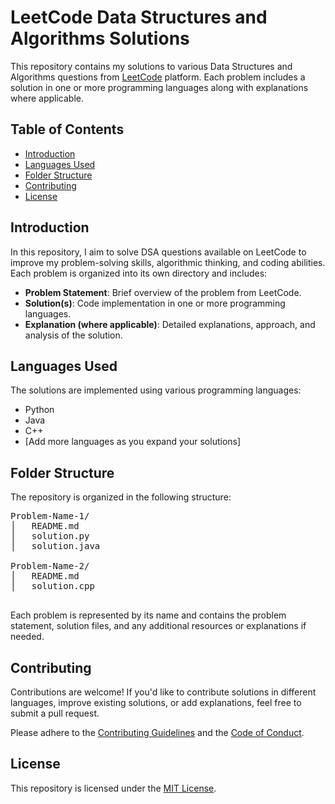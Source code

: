 <body>

<h1>LeetCode Data Structures and Algorithms Solutions</h1>

<p>This repository contains my solutions to various Data Structures and Algorithms questions from <a href="https://leetcode.com/">LeetCode</a> platform. Each problem includes a solution in one or more programming languages along with explanations where applicable.</p>

<h2>Table of Contents</h2>

<ul>
  <li><a href="#introduction">Introduction</a></li>
  <li><a href="#languages-used">Languages Used</a></li>
  <li><a href="#folder-structure">Folder Structure</a></li>
  <li><a href="#contributing">Contributing</a></li>
  <li><a href="#license">License</a></li>
</ul>

<h2 id="introduction">Introduction</h2>

<p>In this repository, I aim to solve DSA questions available on LeetCode to improve my problem-solving skills, algorithmic thinking, and coding abilities. Each problem is organized into its own directory and includes:</p>

<ul>
  <li><strong>Problem Statement</strong>: Brief overview of the problem from LeetCode.</li>
  <li><strong>Solution(s)</strong>: Code implementation in one or more programming languages.</li>
  <li><strong>Explanation (where applicable)</strong>: Detailed explanations, approach, and analysis of the solution.</li>
</ul>

<h2 id="languages-used">Languages Used</h2>

<p>The solutions are implemented using various programming languages:</p>

<ul>
  <li>Python</li>
  <li>Java</li>
  <li>C++</li>
  <li>[Add more languages as you expand your solutions]</li>
</ul>

<h2 id="folder-structure">Folder Structure</h2>

<p>The repository is organized in the following structure:</p>

<pre>
Problem-Name-1/
│   README.md
│   solution.py
│   solution.java
  
Problem-Name-2/
│   README.md
│   solution.cpp

</pre>

<p>Each problem is represented by its name and contains the problem statement, solution files, and any additional resources or explanations if needed.</p>

<h2 id="contributing">Contributing</h2>

<p>Contributions are welcome! If you'd like to contribute solutions in different languages, improve existing solutions, or add explanations, feel free to submit a pull request.</p>

<p>Please adhere to the <a href="CONTRIBUTING.md">Contributing Guidelines</a> and the <a href="CODE_OF_CONDUCT.md">Code of Conduct</a>.</p>

<h2 id="license">License</h2>

<p>This repository is licensed under the <a href="LICENSE">MIT License</a>.</p>
